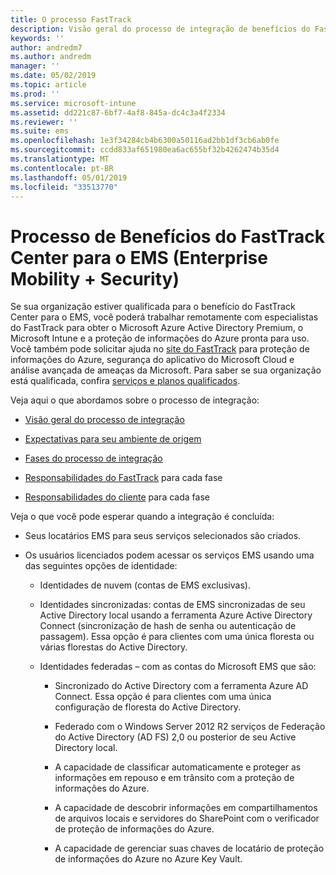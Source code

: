 ```yaml
---
title: O processo FastTrack
description: Visão geral do processo de integração de benefícios do FastTrack Center
keywords: ''
author: andredm7
ms.author: andredm
manager: ''
ms.date: 05/02/2019
ms.topic: article
ms.prod: ''
ms.service: microsoft-intune
ms.assetid: dd221c87-6bf7-4af8-845a-dc4c3a4f2334
ms.reviewer: ''
ms.suite: ems
ms.openlocfilehash: 1e3f34284cb4b6300a50116ad2bb1df3cb6ab0fe
ms.sourcegitcommit: ccdd833af651980ea6ac655bf32b4262474b35d4
ms.translationtype: MT
ms.contentlocale: pt-BR
ms.lasthandoff: 05/01/2019
ms.locfileid: "33513770"
---
```

# <a name="fasttrack-center-benefit-process-for-enterprise-mobility--security-ems"></a>Processo de Benefícios do FastTrack Center para o EMS (Enterprise Mobility + Security)
Se sua organização estiver qualificada para o benefício do FastTrack Center para o EMS, você poderá trabalhar remotamente com especialistas do FastTrack para obter o Microsoft Azure Active Directory Premium, o Microsoft Intune e a proteção de informações do Azure pronta para uso. Você também pode solicitar ajuda no [site do FastTrack](https://www.microsoft.com/fasttrack/microsoft-365/ems) para proteção de informações do Azure, segurança do aplicativo do Microsoft Cloud e análise avançada de ameaças da Microsoft. Para saber se sua organização está qualificada, confira [serviços e planos qualificados](M365-eligible-services-and-plans.md).


Veja aqui o que abordamos sobre o processo de integração:

-   [Visão geral do processo de integração](EMS-fasttrack-benefit-overview.md)

-   [Expectativas para seu ambiente de origem](EMS-source-environment-expectations.md)

-   [Fases do processo de integração](EMS-onboarding-phases.md)

-   [Responsabilidades do FastTrack](EMS-fasttrack-responsibilities.md) para cada fase

-   [Responsabilidades do cliente](EMS-your-responsibilities.md) para cada fase

Veja o que você pode esperar quando a integração é concluída:

-   Seus locatários EMS para seus serviços selecionados são criados.

-   Os usuários licenciados podem acessar os serviços EMS usando uma das seguintes opções de identidade:

    -   Identidades de nuvem (contas de EMS exclusivas).

    -   Identidades sincronizadas: contas de EMS sincronizadas de seu Active Directory local usando a ferramenta Azure Active Directory Connect (sincronização de hash de senha ou autenticação de passagem). Essa opção é para clientes com uma única floresta ou várias florestas do Active Directory.

    -   Identidades federadas – com as contas do Microsoft EMS que são:

        -   Sincronizado do Active Directory com a ferramenta Azure AD Connect. Essa opção é para clientes com uma única configuração de floresta do Active Directory.

        -   Federado com o Windows Server 2012 R2 serviços de Federação do Active Directory (AD FS) 2,0 ou posterior de seu Active Directory local.

        -   A capacidade de classificar automaticamente e proteger as informações em repouso e em trânsito com a proteção de informações do Azure. 

        -   A capacidade de descobrir informações em compartilhamentos de arquivos locais e servidores do SharePoint com o verificador de proteção de informações do Azure. 

        -   A capacidade de gerenciar suas chaves de locatário de proteção de informações do Azure no Azure Key Vault. 
